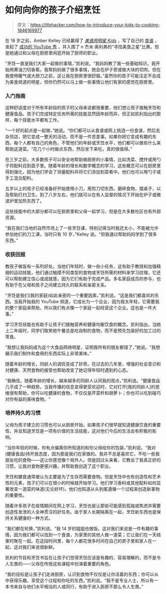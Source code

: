 # 如何向你的孩子介绍烹饪

> 原文：<https://lifehacker.com/how-to-introduce-your-kids-to-cooking-1846169977>

在 18 岁之前，Amber Kelley 已经赢得了 [*美食网明星 Kids*](https://www.foodnetwork.com/shows/food-network-star-kids) ，写了自己的 [食谱](https://www.amazon.com/gp/product/0762463872?asc_campaign=InlineText&asc_refurl=https://lifehacker.com/how-to-introduce-your-kids-to-cooking-1846169977&asc_source=&pf_rd_p=1cac67ce-697a-47be-b2f5-9ae91aab54f2&pf_rd_r=GSC2JCA9VS1SPWQG84WJ&tag=kinjalifehackerlink-20) ，发起了 [成功的 YouTube 秀](https://www.youtube.com/user/CookWithAmber) ，并入围了 n 杰米·奥利弗的“寻找美食之星”比赛。但是她通过和父母在厨房里闲逛开始了厨师的职业。



“烹饪一直是我们大家一起做的事情，”凯利说。“我妈妈教了我一些基础知识。我开始用黄油刀切香蕉。我帮妈妈做了很多事情，她会在炉子旁或做大块的切肉，但在我使用暖气或大厨刀之前，这让我在厨房里很舒服。”虽然你的孩子可能注定不会成为美食频道的明星，但你仍然可以马上做一些事情让他们有家的感觉在厨房里。

### 入门指南

这种舒适度对于所有年龄段的孩子的父母来说都很重要，他们想让孩子接触烹饪和健康食品。孩子们完成特定任务所需的技能显然因年龄而异，但正如凯利指出的那样，每个技能水平都有工作。

“一个好的起点是一起做，”她说。“你们都可以从食谱或网上挑选一份食谱，然后去杂货店，把它变成一整天的活动，而不是一件苦差事。如果你把它变成有趣的东西，每个人都有自己的角色，不管他们的年龄或烹饪水平，他们都可以做些什么来帮助这道菜。“花几个小时做点东西，然后坐下来吃，真的很值得。”

在三岁之前，大多数孩子可以安全地帮助做厨房的小事情，比如洗菜、搅拌或用勺子将配料舀到盘子里。随着年龄的增长和数学概念的学习，这些概念可以在厨房里得到强化，因为他们学会了测量配料并将它们添加到菜肴中。他们也可以用勺子或手工混合配料。

五岁以上的孩子已经准备好开始使用小刀，用剪刀切东西，磨碎食物，摆桌子，以及帮助打扫卫生。到了八岁左右，他们就可以在有人监督的情况下开始在炉子或微波炉里加热东西了。

这些技能中的大部分都可以在厨房里和父母一起学习，但是在大多数社区也有外部资源。

“我在我们当地的自然市场上了一些烹饪课，特别记得当时我还太小，不能被允许参加他们的刀工课，当时只有 10 岁，”Kelley 说。“但我通过帮助妈妈学到了很多东西。”

### 收获回报

教孩子做饭有一系列好处。当他们年轻时，做一些小任务，这有助于教授和加强精细的运动技能，他们通过触摸不同类型的食物或烹饪所需的材料来学习纹理。它还可以帮助建立信心或成就感，因为它们有助于完成产品。多名家庭成员的参与，也有助于在父母和孩子之间建立持久的联系和亲密关系。

“烹饪是我们(我的家庭)如此亲密的一个重要因素，”凯利说。“这是我们都喜欢的东西。当我开始我的 YouTube 频道，它成长为一个企业，因为我太年轻，它需要我的整个家庭来帮助，所以我们有点像一个家庭一起经营这个企业。这也是一件大事。”

学习烹饪技能也有助于让孩子们接触营养和健康均衡饮食的概念。凯利指出，当她上二年级时，同学们取笑她午餐总是吃自制的食物，而不是预先包装好的加工过的零食。

“我想让我妈妈成为这个大食品网络明星，证明我所有的朋友都错了，”她说。“我想展示我们制作和食用的东西实际上非常美味。”

随着年龄的增长，同龄人的调侃变成了好奇。在过去的几年里，增强的社会意识和对健康、天然食物的接受也帮助改变了她记得年轻时遇到的心态。

“我确信，随着年龄的增长，越来越多的同龄人认同我的观点，”凯利说。“健康食品几乎成了一种趋势。当我传播的信息变得更受欢迎时，它对打开[我的同龄人]的思维很有帮助，你可以吃健康的食物，不仅仅是芹菜杆和胡萝卜；你也可以吃到碰巧对你有益的美味食物。"

### 培养持久的习惯

父母为孩子建立的习惯也可以从厨房开始。如果孩子们很早就知道健康饮食的重要性，并且知道烹饪是一项有价值的生活技能，这对他们今后的生活会有积极的影响。

“当你年轻的时候，你有点偏离你所知道的和你父母给你的包装，”凯利说。“我对(健康食品)持开放态度，因为那是我们在家做的。我并不总是喜欢它，不吃一些我朋友吃的食物——这让你感觉像个局外人。但是回过头来看，它教会了我真正好的习惯，让我对食物更感兴趣，并帮助我创造了这个职业。

烹饪和膳食通常被认为主要是为了生存而需要食物。但是烹饪中也有创造性和艺术性的元素，孩子们可以在很小的时候就开始学习。他们学习香料或其他配料如何显著改变一道菜的味道(无论好坏)。他们也知道从头到尾遵循一个过程来创造新事物的重要性。

随着许多孩子在疫情期间在网上学习，烹饪也是让那些可能感到孤独或焦虑并需要创造性发泄的人全神贯注的好任务。由于家人长期隔离在一起，烹饪新东西也是保持关系健康的一种方式。

“我们都在轮换，”凯利说。“我 14 岁的姐姐也做饭。这对我们来说是一件有趣的事情，因为我们都可以找到一个食谱，为家里的其他人做一道菜；它让我们在一天结束时聚在一起。在这段时间里，每个人都花很多时间在自己的房子里和家人在一起，这对我们来说很新鲜。

凯利的节目和烹饪书旨在让孩子们觉得烹饪应该是有趣的、容易理解的，而不是令人生畏的——父母在传授这些课程中扮演着重要的角色。

“我的目标是让孩子们走进厨房，认识到食物不仅仅是让你活着的东西；你可以从中获得乐趣，享受这个过程和你吃的东西，”凯利说。“我不是专业人士，所以有一本书来自与他们水平相当的人或同行，有助于进入厨房不那么令人生畏。”